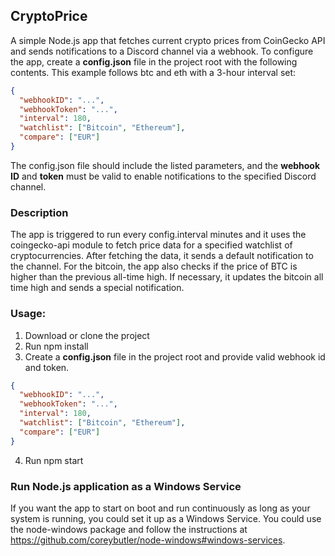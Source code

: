 
## CryptoPrice
A simple Node.js app that fetches current crypto prices from CoinGecko API and sends notifications to a Discord channel via a webhook. 
To configure the app, create a **config.json** file in the project root with the following contents. This example follows btc and eth with a 3-hour interval set:

```json
{
  "webhookID": "...",
  "webhookToken": "...",
  "interval": 180,
  "watchlist": ["Bitcoin", "Ethereum"],
  "compare": ["EUR"]
}
```

The config.json file should include the listed parameters, and the __webhook ID__ and __token__ must be valid to enable notifications to the specified Discord channel.

### Description
The app is triggered to run every config.interval minutes and it uses the coingecko-api module to fetch price data for a specified watchlist of cryptocurrencies. After fetching the data, it sends a default notification to the channel.
For the bitcoin, the app also checks if the price of BTC is higher than the previous all-time high. If necessary, it updates the bitcoin all time high and sends a special notification.

### Usage:

1. Download or clone the project
2. Run npm install
3. Create a **config.json** file in the project root and provide valid webhook id and token.

```json
{
  "webhookID": "...",
  "webhookToken": "...",
  "interval": 180,
  "watchlist": ["Bitcoin", "Ethereum"],
  "compare": ["EUR"]
}
```

4. Run npm start

### Run Node.js application as a Windows Service

If you want the app to start on boot and run continuously as long as your system is running, you could set it up as a Windows Service.
You could use the node-windows package and follow the instructions at https://github.com/coreybutler/node-windows#windows-services.